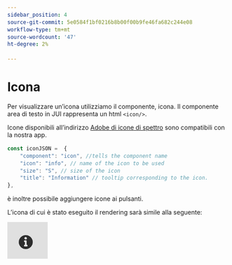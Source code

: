 ```yaml
---
sidebar_position: 4
source-git-commit: 5e0584f1bf0216b8b00f00b9fe46fa682c244e08
workflow-type: tm+mt
source-wordcount: '47'
ht-degree: 2%

---
```



# Icona

Per visualizzare un’icona utilizziamo il componente, icona.
Il componente area di testo in JUI rappresenta un html `<icon/>`.

Icone disponibili all’indirizzo [Adobe di icone di spettro](https://spectrum.adobe.com/page/icons/) sono compatibili con la nostra app.

```js title="icon.js"
const iconJSON =  {
    "component": "icon", //tells the component name
    "icon": "info", // name of the icon to be used
    "size": "S", // size of the icon
    "title": "Information" // tooltip corresponding to the icon.
},
```

è inoltre possibile aggiungere icone ai pulsanti.

L’icona di cui è stato eseguito il rendering sarà simile alla seguente:

![icona](./imgs/info_icon.png "Icona")
